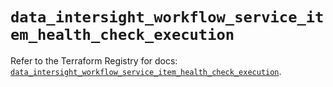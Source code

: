 # `data_intersight_workflow_service_item_health_check_execution`

Refer to the Terraform Registry for docs: [`data_intersight_workflow_service_item_health_check_execution`](https://registry.terraform.io/providers/ciscodevnet/intersight/1.0.71/docs/data-sources/workflow_service_item_health_check_execution).
